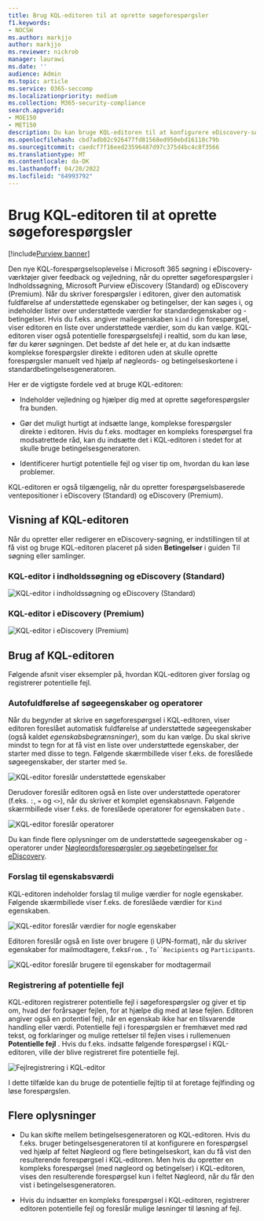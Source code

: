 ```yaml
---
title: Brug KQL-editoren til at oprette søgeforespørgsler
f1.keywords:
- NOCSH
ms.author: markjjo
author: markjjo
ms.reviewer: nickrob
manager: laurawi
ms.date: ''
audience: Admin
ms.topic: article
ms.service: O365-seccomp
ms.localizationpriority: medium
ms.collection: M365-security-compliance
search.appverid:
- MOE150
- MET150
description: Du kan bruge KQL-editoren til at konfigurere eDiscovery-søgeforespørgsler i Indholdssøgning, eDiscovery (Standard) og eDiscovery (Premium).
ms.openlocfilehash: cbd7adb02c926477fd81568ed950ebd16110c79b
ms.sourcegitcommit: caedcf7f16eed23596487d97c375d4bc4c8f3566
ms.translationtype: MT
ms.contentlocale: da-DK
ms.lasthandoff: 04/20/2022
ms.locfileid: "64993792"
---
```

# <a name="use-the-kql-editor-to-build-search-queries"></a>Brug KQL-editoren til at oprette søgeforespørgsler

[!include[Purview banner](../includes/purview-rebrand-banner.md)]

Den nye KQL-forespørgselsoplevelse i Microsoft 365 søgning i eDiscovery-værktøjer giver feedback og vejledning, når du opretter søgeforespørgsler i Indholdssøgning, Microsoft Purview eDiscovery (Standard) og eDiscovery (Premium). Når du skriver forespørgsler i editoren, giver den automatisk fuldførelse af understøttede egenskaber og betingelser, der kan søges i, og indeholder lister over understøttede værdier for standardegenskaber og -betingelser. Hvis du f.eks. angiver mailegenskaben `kind` i din forespørgsel, viser editoren en liste over understøttede værdier, som du kan vælge. KQL-editoren viser også potentielle forespørgselsfejl i realtid, som du kan løse, før du kører søgningen. Det bedste af det hele er, at du kan indsætte komplekse forespørgsler direkte i editoren uden at skulle oprette forespørgsler manuelt ved hjælp af nøgleords- og betingelseskortene i standardbetingelsesgeneratoren.
  
Her er de vigtigste fordele ved at bruge KQL-editoren:

- Indeholder vejledning og hjælper dig med at oprette søgeforespørgsler fra bunden.

- Gør det muligt hurtigt at indsætte lange, komplekse forespørgsler direkte i editoren. Hvis du f.eks. modtager en kompleks forespørgsel fra modsatrettede råd, kan du indsætte det i KQL-editoren i stedet for at skulle bruge betingelsesgeneratoren.

- Identificerer hurtigt potentielle fejl og viser tip om, hvordan du kan løse problemer.

KQL-editoren er også tilgængelig, når du opretter forespørgselsbaserede ventepositioner i eDiscovery (Standard) og eDiscovery (Premium).

## <a name="displaying-the-kql-editor"></a>Visning af KQL-editoren

Når du opretter eller redigerer en eDiscovery-søgning, er indstillingen til at få vist og bruge KQL-editoren placeret på siden **Betingelser** i guiden Til søgning eller samlinger.

### <a name="kql-editor-in-content-search-and-ediscovery-standard"></a>KQL-editor i indholdssøgning og eDiscovery (Standard)

![KQL-editor i indholdssøgning og eDiscovery (Standard)](../media/KQLEditorCore.png)

### <a name="kql-editor-in-ediscovery-premium"></a>KQL-editor i eDiscovery (Premium)

![KQL-editor i eDiscovery (Premium)](../media/KQLEditorAdvanced.png)

## <a name="using-the-kql-editor"></a>Brug af KQL-editoren

Følgende afsnit viser eksempler på, hvordan KQL-editoren giver forslag og registrerer potentielle fejl.

### <a name="autocompletion-of-search-properties-and-operators"></a>Autofuldførelse af søgeegenskaber og operatorer

Når du begynder at skrive en søgeforespørgsel i KQL-editoren, viser editoren foreslået automatisk fuldførelse af understøttede søgeegenskaber (også kaldet *egenskabsbegrænsninger*), som du kan vælge. Du skal skrive mindst to tegn for at få vist en liste over understøttede egenskaber, der starter med disse to tegn. Følgende skærmbillede viser f.eks. de foreslåede søgeegenskaber, der starter med `Se`.

![KQL-editor foreslår understøttede egenskaber](../media/KQLEditorAutoCompleteProperties.png)

Derudover foreslår editoren også en liste over understøttede operatorer (f.eks. `:`, `=` og `<>`), når du skriver et komplet egenskabsnavn. Følgende skærmbillede viser f.eks. de foreslåede operatorer for egenskaben `Date` .

![KQL-editor foreslår operatorer](../media/KQLEditorOperatorSuggestions.png)

Du kan finde flere oplysninger om de understøttede søgeegenskaber og -operatorer under [Nøgleordsforespørgsler og søgebetingelser for eDiscovery](keyword-queries-and-search-conditions.md).

### <a name="property-value-suggestions"></a>Forslag til egenskabsværdi

KQL-editoren indeholder forslag til mulige værdier for nogle egenskaber. Følgende skærmbillede viser f.eks. de foreslåede værdier for `Kind` egenskaben.

![KQL-editor foreslår værdier for nogle egenskaber](../media/KQLEditorValueSuggestions.png)

Editoren foreslår også en liste over brugere (i UPN-format), når du skriver egenskaber for mailmodtagere, f.eks`From`. , `To``Recipients` og `Participants`.

![KQL-editor foreslår brugere til egenskaber for modtagermail](../media/KQLEditorRecipientSuggestions.png)

### <a name="detection-of-potential-errors"></a>Registrering af potentielle fejl

KQL-editoren registrerer potentielle fejl i søgeforespørgsler og giver et tip om, hvad der forårsager fejlen, for at hjælpe dig med at løse fejlen. Editoren angiver også en potentiel fejl, når en egenskab ikke har en tilsvarende handling eller værdi. Potentielle fejl i forespørgslen er fremhævet med rød tekst, og forklaringer og mulige rettelser til fejlen vises i rullemenuen **Potentielle fejl** . Hvis du f.eks. indsatte følgende forespørgsel i KQL-editoren, ville der blive registreret fire potentielle fejl.

![Fejlregistrering i KQL-editor](../media/KQLEditorErrorDetection.png)

I dette tilfælde kan du bruge de potentielle fejltip til at foretage fejlfinding og løse forespørgslen.

## <a name="more-information"></a>Flere oplysninger

- Du kan skifte mellem betingelsesgeneratoren og KQL-editoren. Hvis du f.eks. bruger betingelsesgeneratoren til at konfigurere en forespørgsel ved hjælp af feltet Nøgleord og flere betingelseskort, kan du få vist den resulterende forespørgsel i KQL-editoren. Men hvis du opretter en kompleks forespørgsel (med nøgleord og betingelser) i KQL-editoren, vises den resulterende forespørgsel kun i feltet Nøgleord, når du får den vist i betingelsesgeneratoren.

- Hvis du indsætter en kompleks forespørgsel i KQL-editoren, registrerer editoren potentielle fejl og foreslår mulige løsninger til løsning af fejl.
